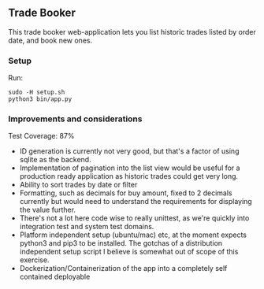 ## Trade Booker

This trade booker web-application lets you list historic trades
listed by order date, and book new ones.

### Setup

Run:

```
sudo -H setup.sh
python3 bin/app.py
```

### Improvements and considerations

Test Coverage: 87% 



- ID generation is currently not very good, but that's a factor of using
sqlite as the backend. 
- Implementation of pagination into the list view would be useful for a production
ready application as historic trades could get very long.
- Ability to sort trades by date or filter
- Formatting, such as decimals for buy amount, fixed to 2 decimals currently 
but would need to understand the requirements for displaying the value further.
- There's not a lot here code wise to really unittest, as we're quickly into integration test 
and system test domains. 
- Platform independent setup (ubuntu/mac) etc, at the moment expects python3 and pip3 to be installed.
The gotchas of a distribution independent setup script I believe is somewhat out of scope of this 
exercise.
- Dockerization/Containerization of the app into a completely self contained deployable
